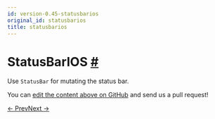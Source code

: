 ```yaml
---
id: version-0.45-statusbarios
original_id: statusbarios
title: statusbarios
---
```

<a id="content"></a><h1><a class="anchor" name="statusbarios"></a>StatusBarIOS <a class="hash-link" href="docs/statusbarios.html#statusbarios">#</a></h1><div><div><p>Use <code>StatusBar</code> for mutating the status bar.</p></div></div><p class="edit-page-block">You can <a target="_blank" href="https://github.com/facebook/react-native/blob/master/Libraries/Components/StatusBar/StatusBarIOS.ios.js">edit the content above on GitHub</a> and send us a pull request!</p><div class="docs-prevnext"><a class="docs-prev" href="docs/share.html#content">← Prev</a><a class="docs-next" href="docs/stylesheet.html#content">Next →</a></div>